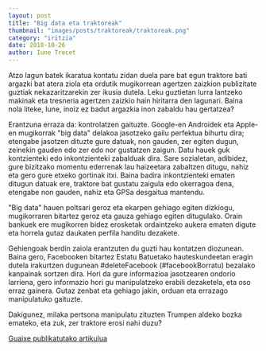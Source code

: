 ```yaml
---
layout: post
title: "Big data eta traktoreak"
thumbnail: "images/posts/traktoreak/traktoreak.png"
category: "iritzia"
date: 2018-10-26
author: Iune Trecet
---
```


Atzo lagun batek ikaratua kontatu zidan duela pare bat egun traktore bati argazki bat atera ziola eta ordutik mugikorrean agertzen zaizkion publizitate guztiak nekazaritzarekin zer ikusia dutela. Leku guztietan lurra lantzeko makinak eta tresneria agertzen zaizkio hain hiritarra den lagunari. Baina nola liteke, Iune, inoiz ez badut argazkia inon zabaldu hau gertatzea?

Erantzuna erraza da: kontrolatzen gaituzte. Google-en Androidek eta Apple-en mugikorrak "big data" delakoa jasotzeko gailu perfektua bihurtu dira; etengabe jasotzen dituzte gure datuak, non gauden, zer egiten dugun, zeinekin gauden edo zer edo nor gustatzen zaigun. Datu hauek guk kontzienteki edo inkontzienteki zabalduak dira. Sare sozialetan, adibidez, gure bizitzako momentu ederrenak lau haizeetara zabaltzen ditugu, nahiz eta gero gure etxeko gortinak itxi. Baina badira inkontzienteki ematen ditugun datuak ere, traktore bat gustatu zaigula edo okerragoa dena, etengabe non gauden, nahiz eta GPSa desgaitua mantendu.

"Big data" hauen poltsari geroz eta ekarpen gehiago egiten dizkiogu, mugikorraren bitartez geroz eta gauza gehiago egiten ditugulako. Orain bankuek ere mugikorren bidez erosketak ordaintzeko aukera ematen digute eta horrela gutaz daukaten perfila handitu dezakete.

Gehiengoak berdin zaiola erantzuten du guzti hau kontatzen diozunean. Baina gero, Facebooken bitartez Estatu Batuetako hauteskundeetan eragin dutela irakurtzen dugunean #deleteFacebook (#facebookBorratu) bezalako kanpainak sortzen dira. Hori da gure informazioa jasotzearen ondorio larriena, gero informazio hori gu manipulatzeko erabili dezaketela, eta oso erraz gainera. Gutaz zenbat eta gehiago jakin, orduan eta errazago manipulatuko gaituzte.

Dakigunez, milaka pertsona manipulatu zituzten Trumpen aldeko bozka emateko, eta zuk, zer traktore erosi nahi duzu?

<a
href="https://guaixe.eus/komunitatea/iune/1540537486098-big-data-eta-traktoreak">Guaixe publikatutako artikulua</a>
